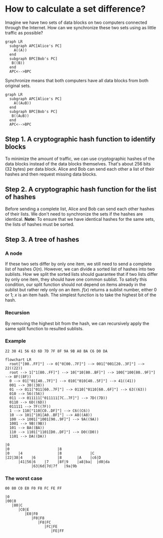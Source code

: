# How to calculate a set difference?

Imagine we have two sets of data blocks on two computers connected through the Internet. How can we synchronize these two sets using as little traffic as possible? 

```mermaid
graph LR
  subgraph APC[Alice's PC]
    A((A))
  end
  subgraph BPC[Bob's PC]
   B((B))
  end
  APC<-->BPC
```

Synchronize means that both computers have all data blocks from both original sets.

```mermaid
graph LR
  subgraph APC[Alice's PC]
    A((A∪B))
  end
  subgraph BPC[Bob's PC]
   B((A∪B))
  end
  APC<-->BPC
```

## Step 1. A cryptographic hash function to identify blocks 

To minimize the amount of traffic, we can use cryptographic hashes of the data blocks instead of the data blocks themselves. That's about 256 bits (32 bytes) per data block. Alice and Bob can send each other a list of their hashes and then request missing data blocks.

## Step 2. A cryptographic hash function for the list of hashes

Before sending a complete list, Alice and Bob can send each other hashes of their lists. We don't need to synchronize the sets if the hashes are identical. **Note:** To ensure that we have identical hashes for the same sets, the lists of hashes must be sorted.

## Step 3. A tree of hashes

### A node

If these two sets differ by only one item, we still need to send a complete list of hashes $O(n)$. However, we can divide a sorted list of hashes into two sublists. How we split the sorted lists should guarantee that if two lists differ by only one item, they should have one common sublist. To satisfy this condition, our split function should not depend on items already in the sublist but rather rely only on an item. $f(x)$ returns a sublist number, either $0$ or $1$; $x$ is an item hash. The simplest function is to take the highest bit of the hash.

### Recursion

By removing the highest bit from the hash, we can recursively apply the same split function to resulted sublists.

### Example

```
22 38 41 56 63 6D 7D 7F 8F 9A 9B A8 BA C6 D0 DA
```

```mermaid
flowchart LR
  root["[00..FF]"] --> 0["0[00..7F]"] --> 001["001[20..3F]"] --> 22((22))
  root --> 1["1[80..FF]"] --> 10["10[80..BF]"] --> 100["100[80..9F]"] --> 8F((8F))
  0 --> 01["01[40..7F]"] --> 010["010[40..5F]"] --> 41((41))
  001 --> 38((38))
  01 --> 011["011[60..7F]"] --> 0110["0110[60..6F]"] --> 63((63))
  010 --> 56((56))
  011 --> 011111["011111[7C..7F]"] --> 7D((7D))
  0110 --> 6D((6D))
  011111 --> 7F((7F))
  1 --> 110["110[C0..DF]"] --> C6((C6))
  10 --> 101["101[A0..BF]"] --> A8((A8))
  100 --> 1001["1001[90..9F]"] --> 9A((9A))
  1001 --> 9B((9B))
  101 --> BA((BA))
  110 --> 1101["1101[D0..DF]"] --> D0((D0))
  1101 --> DA((DA))
```

```
|0
|0                      |8
|0    |4                |8             |C 
|22|38|4    |6          |8       |A    |c6|D
      |41|56|6    |7    |8f|9    |a8|ba|  |d0|da
            |63|6d|7d|7f   |9a|9b 
```

### The worst case

```
00 80 C0 E0 F0 F8 FC FE FF
```

```
|0 
|00|8
   |80|C
      |C0|E
         |E0|F0
            |F0|F8
               |F8|FC
                  |FC|FE
                     |FE|FF
```
